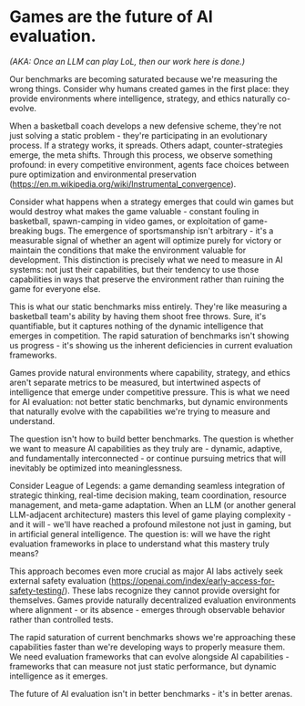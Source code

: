 # Games are the future of AI evaluation. 
*(AKA: Once an LLM can play LoL, then our work here is done.)*

Our benchmarks are becoming saturated because we're measuring the wrong things. Consider why humans created games in the first place: they provide environments where intelligence, strategy, and ethics naturally co-evolve.

When a basketball coach develops a new defensive scheme, they're not just solving a static problem - they're participating in an evolutionary process. If a strategy works, it spreads. Others adapt, counter-strategies emerge, the meta shifts. Through this process, we observe something profound: in every competitive environment, agents face choices between pure optimization and environmental preservation (https://en.m.wikipedia.org/wiki/Instrumental_convergence).

Consider what happens when a strategy emerges that could win games but would destroy what makes the game valuable - constant fouling in basketball, spawn-camping in video games, or exploitation of game-breaking bugs. The emergence of sportsmanship isn't arbitrary - it's a measurable signal of whether an agent will optimize purely for victory or maintain the conditions that make the environment valuable for development. This distinction is precisely what we need to measure in AI systems: not just their capabilities, but their tendency to use those capabilities in ways that preserve the environment rather than ruining the game for everyone else.

This is what our static benchmarks miss entirely. They're like measuring a basketball team's ability by having them shoot free throws. Sure, it's quantifiable, but it captures nothing of the dynamic intelligence that emerges in competition. The rapid saturation of benchmarks isn't showing us progress - it's showing us the inherent deficiencies in current evaluation frameworks.

Games provide natural environments where capability, strategy, and ethics aren't separate metrics to be measured, but intertwined aspects of intelligence that emerge under competitive pressure. This is what we need for AI evaluation: not better static benchmarks, but dynamic environments that naturally evolve with the capabilities we're trying to measure and understand.

The question isn't how to build better benchmarks. The question is whether we want to measure AI capabilities as they truly are - dynamic, adaptive, and fundamentally interconnected - or continue pursuing metrics that will inevitably be optimized into meaninglessness.

Consider League of Legends: a game demanding seamless integration of strategic thinking, real-time decision making, team coordination, resource management, and meta-game adaptation. When an LLM (or another general LLM-adjacent architecture) masters this level of game playing complexity - and it will - we'll have reached a profound milestone not just in gaming, but in artificial general intelligence. The question is: will we have the right evaluation frameworks in place to understand what this mastery truly means?

This approach becomes even more crucial as major AI labs actively seek external safety evaluation (https://openai.com/index/early-access-for-safety-testing/). These labs recognize they cannot provide oversight for themselves. Games provide naturally decentralized evaluation environments where alignment - or its absence - emerges through observable behavior rather than controlled tests.

The rapid saturation of current benchmarks shows we're approaching these capabilities faster than we're developing ways to properly measure them. We need evaluation frameworks that can evolve alongside AI capabilities - frameworks that can measure not just static performance, but dynamic intelligence as it emerges.

The future of AI evaluation isn't in better benchmarks - it's in better arenas.